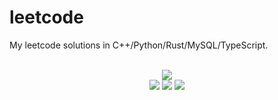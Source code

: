 # leetcode
My leetcode solutions in C++/Python/Rust/MySQL/TypeScript.

<div align="center">
<br/>
<img src="https://img.shields.io/badge/Solved-846/3368%20=%2025%25-blue.svg?style=flat-square" />
<br/>
<img src="https://img.shields.io/badge/Easy-313/839-5CB85D.svg?style=flat-square" />
<img src="https://img.shields.io/badge/Medium-423/1760-F0AE4E.svg?style=flat-square" />
<img src="https://img.shields.io/badge/Hard-110/769-D95450.svg?style=flat-square" />
</div>